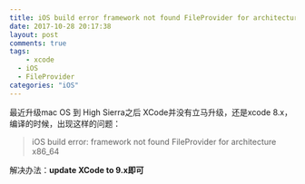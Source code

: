 ```yaml
---
title: iOS build error framework not found FileProvider for architecture x86_64
date: 2017-10-28 20:17:38
layout: post
comments: true
tags:
	- xcode
  - iOS
  - FileProvider
categories: "iOS"
---
```


最近升级mac OS 到 High Sierra之后 XCode并没有立马升级，还是xcode 8.x，编译的时候，出现这样的问题：

>iOS build error: framework not found FileProvider for architecture x86_64

解决办法：__update XCode to 9.x即可__
